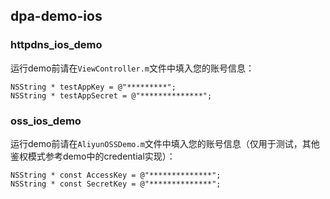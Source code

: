 ## dpa-demo-ios

### httpdns_ios_demo

运行demo前请在`ViewController.m`文件中填入您的账号信息：

```
NSString * testAppKey = @"*********";
NSString * testAppSecret = @"**************";
```

### oss_ios_demo

运行demo前请在`AliyunOSSDemo.m`文件中填入您的账号信息（仅用于测试，其他鉴权模式参考demo中的credential实现）：

```
NSString * const AccessKey = @"**************";
NSString * const SecretKey = @"**************";
```
